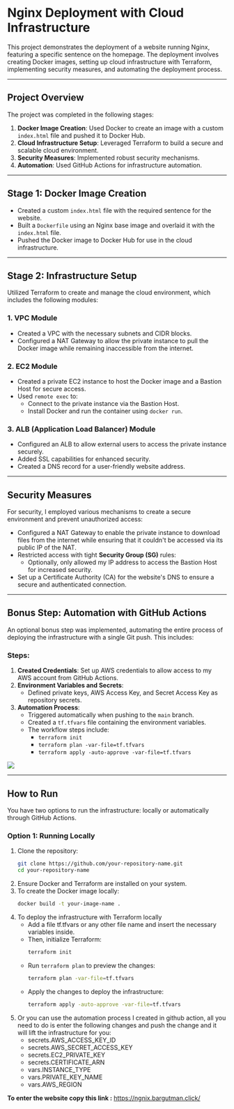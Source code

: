 # Nginx Deployment with Cloud Infrastructure

This project demonstrates the deployment of a website running Nginx, featuring a specific sentence on the homepage. The deployment involves creating Docker images, setting up cloud infrastructure with Terraform, implementing security measures, and automating the deployment process.

---

## Project Overview

The project was completed in the following stages:

1. **Docker Image Creation**: Used Docker to create an image with a custom `index.html` file and pushed it to Docker Hub.
2. **Cloud Infrastructure Setup**: Leveraged Terraform to build a secure and scalable cloud environment.
3. **Security Measures**: Implemented robust security mechanisms.
4. **Automation**: Used GitHub Actions for infrastructure automation.

---

## Stage 1: Docker Image Creation

- Created a custom `index.html` file with the required sentence for the website.
- Built a `Dockerfile` using an Nginx base image and overlaid it with the `index.html` file.
- Pushed the Docker image to Docker Hub for use in the cloud infrastructure.

---

## Stage 2: Infrastructure Setup

Utilized Terraform to create and manage the cloud environment, which includes the following modules:

### **1. VPC Module**
- Created a VPC with the necessary subnets and CIDR blocks.
- Configured a NAT Gateway to allow the private instance to pull the Docker image while remaining inaccessible from the internet.

### **2. EC2 Module**
- Created a private EC2 instance to host the Docker image and a Bastion Host for secure access.
- Used `remote exec` to:
  - Connect to the private instance via the Bastion Host.
  - Install Docker and run the container using `docker run`.

### **3. ALB (Application Load Balancer) Module**
- Configured an ALB to allow external users to access the private instance securely.
- Added SSL capabilities for enhanced security.
- Created a DNS record for a user-friendly website address.

---

## Security Measures

For security, I employed various mechanisms to create a secure environment and prevent unauthorized access:

- Configured a NAT Gateway to enable the private instance to download files from the internet while ensuring that it couldn't be accessed via its public IP of the NAT.
- Restricted access with tight **Security Group (SG)** rules:
  - Optionally, only allowed my IP address to access the Bastion Host for increased security.
- Set up a Certificate Authority (CA) for the website's DNS to ensure a secure and authenticated connection.

---

## Bonus Step: Automation with GitHub Actions

An optional bonus step was implemented, automating the entire process of deploying the infrastructure with a single Git push. This includes:

### Steps:
1. **Created Credentials**: Set up AWS credentials to allow access to my AWS account from GitHub Actions.
2. **Environment Variables and Secrets**:
   - Defined private keys, AWS Access Key, and Secret Access Key as repository secrets.
3. **Automation Process**:
   - Triggered automatically when pushing to the `main` branch.
   - Created a `tf.tfvars` file containing the environment variables.
   - The workflow steps include:
     - `terraform init`
     - `terraform plan -var-file=tf.tfvars`
     - `terraform apply -auto-approve -var-file=tf.tfvars`


![][photo]

---

## How to Run

You have two options to run the infrastructure: locally or automatically through GitHub Actions.

### **Option 1: Running Locally**

1. Clone the repository:
   ```bash
   git clone https://github.com/your-repository-name.git
   cd your-repository-name
   
2. Ensure Docker and Terraform are installed on your system.
3. To create the Docker image locally:
    ```bash
    docker build -t your-image-name .
    
4. To deploy the infrastructure with Terraform locally
    - Add a file tf.tfvars or any other file name and insert the necessary variables inside.
    - Then, initialize Terraform:
        ```bash
        terraform init 
    - Run `terraform plan` to preview the changes:
        ```bash
        terraform plan -var-file=tf.tfvars
    - Apply the changes to deploy the infrastructure:
        ```bash
        terraform apply -auto-approve -var-file=tf.tfvars
    
5. Or you can use the automation process I created in github action, all you need to do is enter the following changes and push the change and it will lift the infrastructure for you:  
    - secrets.AWS_ACCESS_KEY_ID
    - secrets.AWS_SECRET_ACCESS_KEY
    - secrets.EC2_PRIVATE_KEY
    - secrets.CERTIFICATE_ARN
    - vars.INSTANCE_TYPE
    - vars.PRIVATE_KEY_NAME
    - vars.AWS_REGION


**To enter the website copy this link :** https://ngnix.bargutman.click/





[photo]: https://github.com/gatmbarz123/NodeFunctions/blob/main/Moveon-ngnix.png
